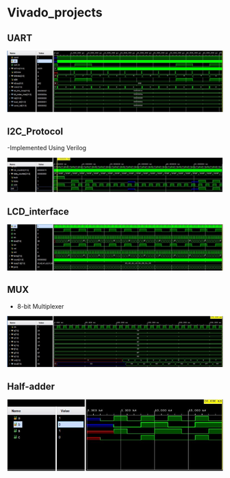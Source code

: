 # Vivado_projects

## UART
![seq_det](https://github.com/SaiEshwarReddyYellu/Vivado_projects/blob/main/UART/Simulation_waveform.JPG)

## I2C_Protocol
-Implemented Using Verilog 

![seq_det](https://github.com/SaiEshwarReddyYellu/Vivado_projects/blob/main/I2C_Protocol/Simulation_waveform.JPG)

## LCD_interface
![seq_det](https://github.com/SaiEshwarReddyYellu/Vivado_projects/blob/main/Parallel_protocol/simulation_waveform.JPG)

## MUX
- 8-bit Multiplexer

![seq_det](https://github.com/SaiEshwarReddyYellu/Vivado_projects/blob/main/8x1_mux/simulation_waveform.JPG)

## Half-adder
![seq_det](https://github.com/SaiEshwarReddyYellu/Vivado_projects/blob/main/half_adder/Capture.JPG)

